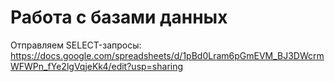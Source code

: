 # Работа с базами данных

Отправляем SELECT-запросы:
https://docs.google.com/spreadsheets/d/1pBd0Lram6pGmEVM_BJ3DWcrmWFWPn_fYe2lgVqjeKk4/edit?usp=sharing
